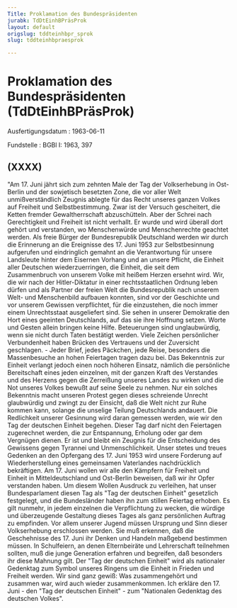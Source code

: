 ```yaml
---
Title: Proklamation des Bundespräsidenten
jurabk: TdDtEinhBPräsProk
layout: default
origslug: tddteinhbpr_sprok
slug: tddteinhbpraesprok

---
```


# Proklamation des Bundespräsidenten (TdDtEinhBPräsProk)

Ausfertigungsdatum
:   1963-06-11

Fundstelle
:   BGBl I: 1963, 397



## (XXXX)

"Am 17. Juni jährt sich zum zehnten Male der Tag der Volkserhebung in
Ost-Berlin und der sowjetisch besetzten Zone, die vor aller Welt
unmißverständlich Zeugnis ablegte für das Recht unseres ganzen Volkes
auf Freiheit und Selbstbestimmung. Zwar ist der Versuch gescheitert,
die Ketten fremder Gewaltherrschaft abzuschütteln. Aber der Schrei
nach Gerechtigkeit und Freiheit ist nicht verhallt. Er wurde und wird
überall dort gehört und verstanden, wo Menschenwürde und
Menschenrechte geachtet werden.
Als freie Bürger der Bundesrepublik Deutschland werden wir durch die
Erinnerung an die Ereignisse des 17. Juni 1953 zur Selbstbesinnung
aufgerufen und eindringlich gemahnt an die Verantwortung für unsere
Landsleute hinter dem Eisernen Vorhang und an unsere Pflicht, die
Einheit aller Deutschen wiederzuerringen, die Einheit, die seit dem
Zusammenbruch von unserem Volke mit heißem Herzen ersehnt wird.
Wir, die wir nach der Hitler-Diktatur in einer rechtsstaatlichen
Ordnung leben dürfen und als Partner der freien Welt die
Bundesrepublik nach unserem Welt- und Menschenbild aufbauen konnten,
sind vor der Geschichte und vor unserem Gewissen verpflichtet, für die
einzustehen, die noch immer einem Unrechtsstaat ausgeliefert sind. Sie
sehen in unserer Demokratie den Hort eines geeinten Deutschlands, auf
das sie ihre Hoffnung setzen. Worte und Gesten allein bringen keine
Hilfe. Beteuerungen sind unglaubwürdig, wenn sie nicht durch Taten
bestätigt werden. Viele Zeichen persönlicher Verbundenheit haben
Brücken des Vertrauens und der Zuversicht geschlagen. - Jeder Brief,
jedes Päckchen, jede Reise, besonders die Massenbesuche an hohen
Feiertagen tragen dazu bei. Das Bekenntnis zur Einheit verlangt jedoch
einen noch höheren Einsatz, nämlich die persönliche Bereitschaft eines
jeden einzelnen, mit der ganzen Kraft des Verstandes und des Herzens
gegen die Zerreißung unseres Landes zu wirken und die Not unseres
Volkes bewußt auf seine Seele zu nehmen.
Nur ein solches Bekenntnis macht unseren Protest gegen dieses
schreiende Unrecht glaubwürdig und zwingt zu der Einsicht, daß die
Welt nicht zur Ruhe kommen kann, solange die unselige Teilung
Deutschlands andauert. Die Redlichkeit unserer Gesinnung wird daran
gemessen werden, wie wir den Tag der deutschen Einheit begehen. Dieser
Tag darf nicht den Feiertagen zugerechnet werden, die zur Entspannung,
Erholung oder gar dem Vergnügen dienen. Er ist und bleibt ein Zeugnis
für die Entscheidung des Gewissens gegen Tyrannei und
Unmenschlichkeit. Unser stetes und treues Gedenken an den Opfergang
des 17. Juni 1953 wird unsere Forderung auf Wiederherstellung eines
gemeinsamen Vaterlandes nachdrücklich bekräftigen.
Am 17. Juni wollen wir alle den Kämpfern für Freiheit und Einheit in
Mitteldeutschland und Ost-Berlin beweisen, daß wir ihr Opfer
verstanden haben.
Um diesem Wollen Ausdruck zu verleihen, hat unser Bundesparlament
diesen Tag als "Tag der deutschen Einheit" gesetzlich festgelegt, und
die Bundesländer haben ihn zum stillen Feiertag erhoben. Es gilt
nunmehr, in jedem einzelnen die Verpflichtung zu wecken, die würdige
und überzeugende Gestaltung dieses Tages als ganz persönlichen Auftrag
zu empfinden. Vor allem unserer Jugend müssen Ursprung und Sinn dieser
Volkserhebung erschlossen werden. Sie muß erkennen, daß die
Geschehnisse des 17. Juni ihr Denken und Handeln maßgebend bestimmen
müssen. In Schulfeiern, an denen Elternbeiräte und Lehrerschaft
teilnehmen sollten, muß die junge Generation erfahren und begreifen,
daß besonders ihr diese Mahnung gilt.
Der "Tag der deutschen Einheit" wird als nationaler Gedenktag zum
Symbol unseres Ringens um die Einheit in Frieden und Freiheit werden.
Wir sind ganz gewiß: Was zusammengehört und zusammen war, wird auch
wieder zusammenkommen.
Ich erkläre den 17. Juni - den "Tag der deutschen Einheit" - zum
"Nationalen Gedenktag des deutschen Volkes".

